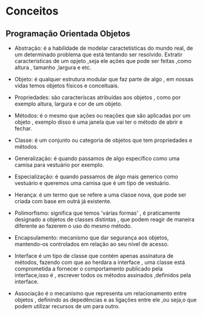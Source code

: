 # Conceitos 
## Programação Orientada Objetos

- Abstração: é a habilidade de modelar caractetísticas do mundo real, de um determinado problema que está tentando ser resolvido. Extratir caracteristicas de um opjeto ,seja ele ações que pode ser feitas ,como altura , tamanho ,largura e etc.

- Objeto: é qualquer estrutura modular que faz parte de algo , em nossas vidas temos objetos físicos e conceituais.

- Propriedades: são caracteríscas atribuídas aos objetos , como por exemplo altura, largura e cor de um objeto.

- Métodos: é o mesmo que ações ou reações que são aplicadas por um objeto , exemplo disso é uma janela que vai ter o método de abrir e fechar.

- Classe: é um conjunto ou categoria de objetos que tem propriedades e métodos.

- Generalização: é quando passamos de algo específico como uma camisa para vestuário por exemplo.

- Especialização: é quando passamos de algo mais generico como vestuário e queremos uma camisa que é um tipo de vestuário.

- Herança: é um termo que se refere a uma classe nova, que pode ser criada com base em outrá já existente.

- Polimorfismo: significa que temos 'várias formas'  , é praticamente designado a objetos de classes distintas , que podem reagir de maneira diferente ao fazerem o uso do mesmo método. 

- Encapsulamento: mecanismo que dar segurança aos objetos, mantendo-os controlados em relação ao seu nível de acesso.

- Interface é um tipo de classe que contém apenas assinatura de métodos, fazendo com que ao herdara a interface , uma classe está comprometida a fornecer o comportamento publicado pela interface,isso é , escrever todos os métodos assinados ,definidos pela interface.

- Associação é o mecanismo que representa um relacionamento entre objetos , definindo as depedências e as ligações entre ele ,ou seja,o que podem utilizar recursos de um para outro.
